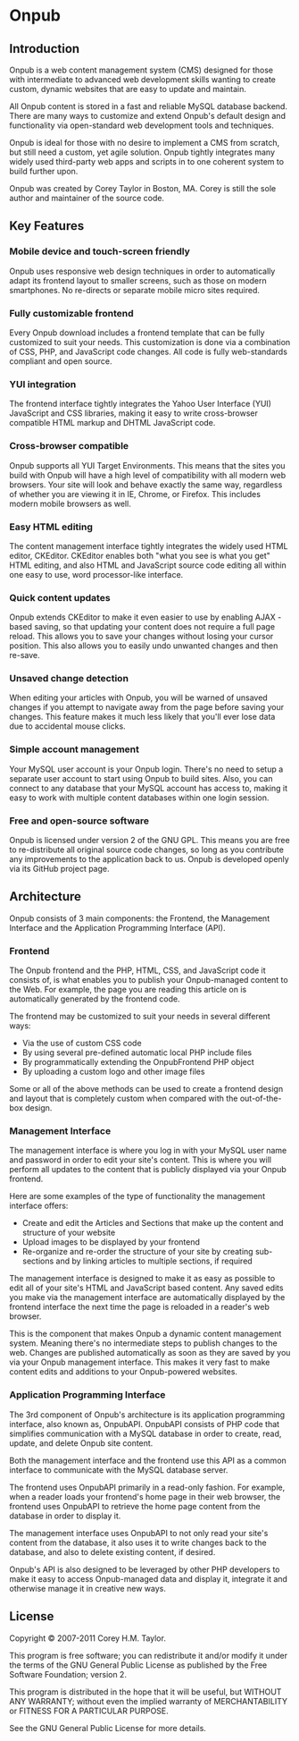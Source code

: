 Onpub
=====

Introduction
------------
Onpub is a web content management system (CMS) designed for those with intermediate to advanced web development skills wanting to create custom, dynamic websites that are easy to update and maintain.

All Onpub content is stored in a fast and reliable MySQL database backend. There are many ways to customize and extend Onpub's default design and functionality via open-standard web development tools and techniques.

Onpub is ideal for those with no desire to implement a CMS from scratch, but still need a custom, yet agile solution. Onpub tightly integrates many widely used third-party web apps and scripts in to one coherent system to build further upon.

Onpub was created by Corey Taylor in Boston, MA. Corey is still the sole author and maintainer of the source code.

Key Features
------------ 
### Mobile device and touch-screen friendly

Onpub uses responsive web design techniques in order to automatically adapt its frontend layout to smaller screens, such as those on modern smartphones. No re-directs or separate mobile micro sites required.

### Fully customizable frontend

Every Onpub download includes a frontend template that can be fully customized to suit your needs. This customization is done via a combination of CSS, PHP, and JavaScript code changes. All code is fully web-standards compliant and open source.

### YUI integration

The frontend interface tightly integrates the Yahoo User Interface (YUI) JavaScript and CSS libraries, making it easy to write cross-browser compatible HTML markup and DHTML JavaScript code.

### Cross-browser compatible

Onpub supports all YUI Target Environments. This means that the sites you build with Onpub will have a high level of compatibility with all modern web browsers. Your site will look and behave exactly the same way, regardless of whether you are viewing it in IE, Chrome, or Firefox. This includes modern mobile browsers as well.

### Easy HTML editing

The content management interface tightly integrates the widely used HTML editor, CKEditor. CKEditor enables both "what you see is what you get" HTML editing, and also HTML and JavaScript source code editing all within one easy to use, word processor-like interface.

### Quick content updates

Onpub extends CKEditor to make it even easier to use by enabling AJAX -based saving, so that updating your content does not require a full page reload. This allows you to save your changes without losing your cursor position. This also allows you to easily undo unwanted changes and then re-save.

### Unsaved change detection

When editing your articles with Onpub, you will be warned of unsaved changes if you attempt to navigate away from the page before saving your changes. This feature makes it much less likely that you'll ever lose data due to accidental mouse clicks.

### Simple account management

Your MySQL user account is your Onpub login. There's no need to setup a separate user account to start using Onpub to build sites. Also, you can connect to any database that your MySQL account has access to, making it easy to work with multiple content databases within one login session.

### Free and open-source software

Onpub is licensed under version 2 of the GNU GPL. This means you are free to re-distribute all original source code changes, so long as you contribute any improvements to the application back to us. Onpub is developed openly via its GitHub project page.

Architecture
------------

Onpub consists of 3 main components: the Frontend, the Management Interface and the Application Programming Interface (API).

### Frontend

The Onpub frontend and the PHP, HTML, CSS, and JavaScript code it consists of, is what enables you to publish your Onpub-managed content to the Web. For example, the page you are reading this article on is automatically generated by the frontend code.

The frontend may be customized to suit your needs in several different ways:

* Via the use of custom CSS code
* By using several pre-defined automatic local PHP include files
* By programmatically extending the OnpubFrontend PHP object
* By uploading a custom logo and other image files

Some or all of the above methods can be used to create a frontend design and layout that is completely custom when compared with the out-of-the-box design.

### Management Interface

The management interface is where you log in with your MySQL user name and password in order to edit your site's content. This is where you will perform all updates to the content that is publicly displayed via your Onpub frontend.

Here are some examples of the type of functionality the management interface offers:

* Create and edit the Articles and Sections that make up the content and structure of your website
* Upload images to be displayed by your frontend
* Re-organize and re-order the structure of your site by creating sub-sections and by linking articles to multiple sections, if required

The management interface is designed to make it as easy as possible to edit all of your site's HTML and JavaScript based content. Any saved edits you make via the management interface are automatically displayed by the frontend interface the next time the page is reloaded in a reader's web browser.

This is the component that makes Onpub a dynamic content management system. Meaning there's no intermediate steps to publish changes to the web. Changes are published automatically as soon as they are saved by you via your Onpub management interface. This makes it very fast to make content edits and additions to your Onpub-powered websites.

### Application Programming Interface

The 3rd component of Onpub's architecture is its application programming interface, also known as, OnpubAPI. OnpubAPI consists of PHP code that simplifies communication with a MySQL database in order to create, read, update, and delete Onpub site content.

Both the management interface and the frontend use this API as a common interface to communicate with the MySQL database server.

The frontend uses OnpubAPI primarily in a read-only fashion. For example, when a reader loads your frontend's home page in their web browser, the frontend uses OnpubAPI to retrieve the home page content from the database in order to display it.

The management interface uses OnpubAPI to not only read your site's content from the database, it also uses it to write changes back to the database, and also to delete existing content, if desired.

Onpub's API is also designed to be leveraged by other PHP developers to make it easy to access Onpub-managed data and display it, integrate it and otherwise manage it in creative new ways.

License
-------

Copyright © 2007-2011 Corey H.M. Taylor.

This program is free software; you can redistribute it and/or
modify it under the terms of the GNU General Public License
as published by the Free Software Foundation; version 2.

This program is distributed in the hope that it will be useful,
but WITHOUT ANY WARRANTY; without even the implied warranty of
MERCHANTABILITY or FITNESS FOR A PARTICULAR PURPOSE.

See the GNU General Public License for more details.
